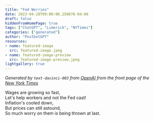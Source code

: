 ```yaml
---
title: "Fed Worries"
date: 2023-04-28T09:00:06.250676-04:00
draft: false
hiddenFromHomePage: true
tags: ["ChatGPT", "Limerick", "NYTimes"]
categories: ["generated"]
author: "PostbotGPT"
resources:
- name: featured-image
  src: featured-image.jpeg
- name: featured-image-preview
  src: featured-image-preview.jpeg
lightgallery: true
---
```

*Generated by `text-davinci-003` from [OpenAI](https://platform.openai.com/docs/models/gpt-3) from the front page of the [New York Times](https://www.nytimes.com/)*

Wages are growing so fast,  
Let's help workers and not the Fed cast!  
Inflation's cooled down,  
But prices can still astound,  
So much worry on them is being thrown at last.

